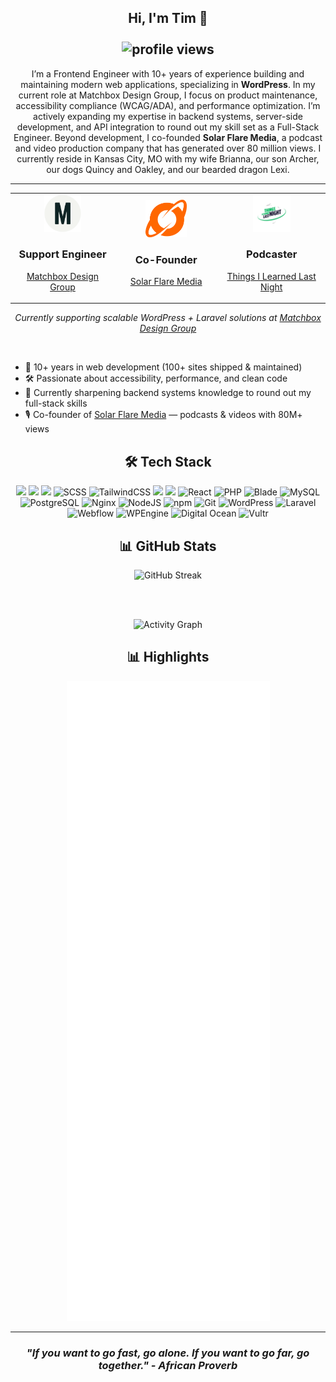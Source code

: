 <!-- Intro Section -->

<h2 align="center">
  Hi, I'm Tim 👋
  <br />
  &nbsp;
  <br />
  <img src="https://komarev.com/ghpvc/?username=stonetim&label=Profile%20views&color=0e75b6&style=flat" alt="profile views" height="22"/>
</h2>

<p align="center">I’m a Frontend Engineer with 10+ years of experience building and maintaining modern web applications, specializing in <strong>WordPress</strong>. In my current role at Matchbox Design Group, I focus on product maintenance, accessibility compliance (WCAG/ADA), and performance optimization. I’m actively expanding my expertise in backend systems, server-side development, and API integration to round out my skill set as a Full-Stack Engineer. Beyond development, I co-founded <strong>Solar Flare Media</strong>, a podcast and video production company that has generated over 80 million views. I currently reside in Kansas City, MO with my wife Brianna, our son Archer, our dogs Quincy and Oakley, and our bearded dragon Lexi.</p>

<hr />

<div align="center">
  <table border="0">
    <tr>
      <td align="center" width="250">
        <a href="https://matchboxdesigngroup.com">
          <img src="assets/imgs/matchbox-logo-mark-light.svg" alt="Matchbox Design Group" height="60"/>
        </a>
        <h3>Support Engineer</h3>
        <p>
          <a href="https://matchboxdesigngroup.com">Matchbox Design Group</a>
        </p>
      </td>
      <td align="center" width="250">
        <a href="https://solarflaremedia.com">
          <img src="assets/imgs/solarflare_Icon_Orange.svg" alt="Solar Flare Media" height="60"/>
        </a>
        <h3>Co-Founder</h3>
        <p>
          <a href="https://solarflaremedia.com">Solar Flare Media</a>
        </p>
      </td>
      <td align="center" width="250">
        <a href="https://www.tilln.com">
          <img src="assets/imgs/tilln_color.png" alt="Things I Learned Last Night" height="60"/>
        </a>
        <h3>Podcaster</h3>
        <p>
          <a href="https://www.tilln.com">Things I Learned Last Night</a>
        </p>
      </td>
    </tr>
  </table>
</div>

<p align="center">
  <em>Currently supporting scalable WordPress + Laravel solutions at 
  <a href="https://matchboxdesigngroup.com">Matchbox Design Group</a></em>
</p>

<br>

<ul>
  <li>🚀 10+ years in web development (100+ sites shipped & maintained)</li>
  <li>🛠️ Passionate about accessibility, performance, and clean code</li>
  <li>🌱 Currently sharpening backend systems knowledge to round out my full-stack skills</li>
  <li>🎙️ Co-founder of <a href="https://solarflaremedia.com">Solar Flare Media</a> — podcasts & videos with 80M+ views</li>
</ul>

<!-- Tech Stack Section -->

<h2 align="center">🛠️ Tech Stack</h2>

<p align="center">

   <img src="https://img.shields.io/badge/HTML5-E34F26?style=for-the-badge&logo=html5&logoColor=white" />
  <img src="https://img.shields.io/badge/CSS3-1572B6?style=for-the-badge&logo=css3&logoColor=white" />
  <img src="https://img.shields.io/badge/JavaScript-F7DF1E?style=for-the-badge&logo=javascript&logoColor=black" />
  <img src="https://img.shields.io/badge/SCSS-CC6699?style=for-the-badge&logo=sass&logoColor=white" alt="SCSS" />
  <img src="https://img.shields.io/badge/Tailwind_CSS-06B6D4?style=for-the-badge&logo=tailwindcss&logoColor=white" alt="TailwindCSS" />
  <img src="https://img.shields.io/badge/Bootstrap-563D7C?style=for-the-badge&logo=bootstrap&logoColor=white" />
  <img src="https://img.shields.io/badge/TypeScript-007ACC?style=for-the-badge&logo=typescript&logoColor=white" />
  <img src="https://img.shields.io/badge/React-20232A?style=for-the-badge&logo=react&logoColor=61DAFB" alt="React" />
  <img src="https://img.shields.io/badge/PHP-777BB4?style=for-the-badge&logo=php&logoColor=white" alt="PHP" />
  <img src="https://img.shields.io/badge/Blade-FF2D20?style=for-the-badge&logo=laravel&logoColor=white" alt="Blade" />
  <img src="https://img.shields.io/badge/MySQL-4479A1?style=for-the-badge&logo=mysql&logoColor=white" alt="MySQL" />
  <img src="https://img.shields.io/badge/PostgreSQL-4169E1?style=for-the-badge&logo=postgresql&logoColor=white" alt="PostgreSQL" />
  <img src="https://img.shields.io/badge/Nginx-009639?style=for-the-badge&logo=nginx&logoColor=white" alt="Nginx" />
  <img src="https://img.shields.io/badge/Node.js-339933?style=for-the-badge&logo=node.js&logoColor=white" alt="NodeJS" />
  <img src="https://img.shields.io/badge/npm-CB3837?style=for-the-badge&logo=npm&logoColor=white" alt="npm" />
  <img src="https://img.shields.io/badge/Git-F05032?style=for-the-badge&logo=git&logoColor=white" alt="Git" />
  <img src="https://img.shields.io/badge/WordPress-21759B?style=for-the-badge&logo=wordpress&logoColor=white" alt="WordPress" />
  <img src="https://img.shields.io/badge/Laravel-FF2D20?style=for-the-badge&logo=laravel&logoColor=white" alt="Laravel" />
  <img src="https://img.shields.io/badge/Webflow-146EF5?style=for-the-badge&logo=webflow&logoColor=white" alt="Webflow" />
  <img src="https://img.shields.io/badge/wpengine-0ECAD4?style=for-the-badge&logo=wpengine&logoColor=white" alt="WPEngine" />
  <img src="https://img.shields.io/badge/digitalocean-0080FF?style=for-the-badge&logo=digitalocean&logoColor=white" alt="Digital Ocean" />
  <img src="https://img.shields.io/badge/vultr-007BFC?style=for-the-badge&logo=vultr&logoColor=white" alt="Vultr" />

</p>

<!-- Stats Section -->

<h2 align="center">📊 GitHub Stats</h2>

<div align="center">

  <!-- Streaks -->
  <img src="https://streak-stats.demolab.com?user=stonetim&theme=github-dark-dimmed" alt="GitHub Streak" width="720" />
  
  <br><br>

  <!-- Activity Graph -->
  <img src="https://github-readme-activity-graph.vercel.app/graph?username=stonetim&theme=github-compact&bg_color=22272e&color=adbac7&line=539bf5&point=539bf5&area=true&area_color=2d333b" alt="Activity Graph" width="720" />

<h2 align="center">📊 Highlights</h2>
<p align="center">
  <img src="assets/imgs/metrics.svg" alt="GitHub Metrics"/>
</p>

</div>

<hr />

<!-- Closing Section -->

<h3 align="center">
  <i>"If you want to go fast, go alone. If you want to go far, go together." - African Proverb</i>
</h3>

<!--
Keywords: WordPress Developer, Laravel Engineer, React.js Frontend Developer, Full Stack Engineer, PHP, MySQL, Nginx, Support Engineer
-->
